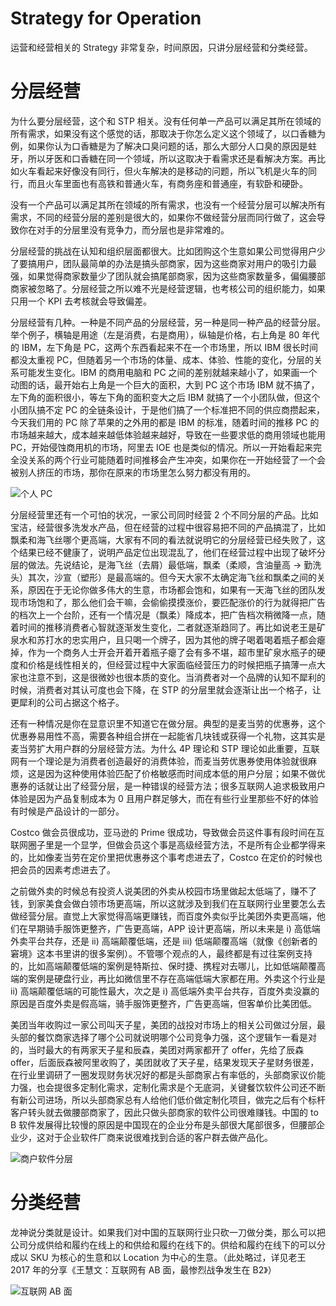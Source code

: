 # Strategy for Operation

运营和经营相关的 Strategy 非常复杂，时间原因，只讲分层经营和分类经营。

# 分层经营

为什么要分层经营，这个和 STP 相关。没有任何单一产品可以满足其所在领域的所有需求，如果没有这个感觉的话，那取决于你怎么定义这个领域了，以口香糖为例，如果你认为口香糖是为了解决口臭问题的话，那么大部分人口臭的原因是蛀牙，所以牙医和口香糖在同一个领域，所以这取决于看需求还是看解决方案。再比如火车看起来好像没有同行，但火车解决的是移动的问题，所以飞机是火车的同行，而且火车里面也有高铁和普通火车，有商务座和普通座，有软卧和硬卧。

没有一个产品可以满足其所在领域的所有需求，也没有一个经营分层可以解决所有需求，不同的经营分层的差别是很大的，如果你不做经营分层而同行做了，这会导致你在对手的分层里没有竞争力，而分层也是非常难的。

分层经营的挑战在认知和组织层面都很大。比如团购这个生意如果公司觉得用户少了要搞用户，团队最简单的办法是搞头部商家，因为这些商家对用户的吸引力最强，如果觉得商家数量少了团队就会搞尾部商家，因为这些商家数量多，偏偏腰部商家被忽略了。分层经营之所以难不光是经营逻辑，也考核公司的组织能力，如果只用一个 KPI 去考核就会导致偏差。

分层经营有几种。一种是不同产品的分层经营，另一种是同一种产品的经营分层。举个例子，横轴是用途（左是消费，右是商用），纵轴是价格，右上角是 80 年代的 IBM，左下角是 PC，这两个东西看起来不在一个市场里，所以 IBM 很长时间都没太重视 PC，但随着另一个市场的体量、成本、体验、性能的变化，分层的关系可能发生变化。IBM 的商用电脑和 PC 之间的差别就越来越小了，如果画一个动图的话，最开始右上角是一个巨大的面积，大到 PC 这个市场 IBM 就不搞了，左下角的面积很小，等左下角的面积变大之后 IBM 就搞了一个小团队做，但这个小团队搞不定 PC 的全链条设计，于是他们搞了一个标准把不同的供应商攒起来，今天我们用的 PC 除了苹果的之外用的都是 IBM 的标准，随着时间的推移 PC 的市场越来越大，成本越来越低体验越来越好，导致在一些要求低的商用领域也能用 PC，开始侵蚀商用机的市场，阿里去 IOE 也是类似的情况。所以一开始看起来完全没关系的两个行业可能随着时间推移会产生冲突，如果你在一开始经营了一个会被别人挤压的市场，那你在原来的市场里怎么努力都没有用的。

![个人 PC](https://assets.ng-tech.icu/item/20230305162637.png)

分层经营里还有一个可怕的状况，一家公司同时经营 2 个不同分层的产品。比如宝洁，经营很多洗发水产品，但在经营的过程中很容易把不同的产品搞混了，比如飘柔和海飞丝哪个更高端，大家有不同的看法就说明它的分层经营已经失败了，这个结果已经不健康了，说明产品定位出现混乱了，他们在经营过程中出现了破坏分层的做法。先说结论，是海飞丝（去屑）最低端，飘柔（柔顺，含油量高 → 勤洗头）其次，沙宣（塑形）是最高端的。但今天大家不太确定海飞丝和飘柔之间的关系，原因在于无论你做多伟大的生意，市场都会饱和，如果有一天海飞丝的团队发现市场饱和了，那么他们会干嘛，会偷偷摸摸涨价，要匹配涨价的行为就得把广告的档次上一个台阶，还有一个情况是（飘柔）降成本，把广告档次稍微降一点，随着时间的推移消费者心智就逐渐发生变化，二者就逐渐趋同了。再比如说老王是矿泉水和苏打水的忠实用户，且只喝一个牌子，因为其他的牌子喝着喝着瓶子都会瘪掉，作为一个商务人士开会开着开着瓶子瘪了会有多不堪，超市里矿泉水瓶子的硬度和价格是线性相关的，但经营过程中大家面临经营压力的时候把瓶子搞薄一点大家也注意不到，这是很微妙也很本质的变化。当消费者对一个品牌的认知不犀利的时候，消费者对其认可度也会下降，在 STP 的分层里就会逐渐让出一个格子，让更犀利的公司占据这个格子。

还有一种情况是你在显意识里不知道它在做分层。典型的是麦当劳的优惠券，这个优惠券易用性不高，需要各种组合拼在一起能省几块钱或获得一个礼物，这其实是麦当劳扩大用户群的分层经营方法。为什么 4P 理论和 STP 理论如此重要，互联网有一个理论是为消费者创造最好的消费体验，而麦当劳优惠券使用体验就很麻烦，这是因为这种使用体验匹配了价格敏感而时间成本低的用户分层；如果不做优惠券的话就让出了经营分层，是一种错误的经营方法；很多互联网人追求极致用户体验是因为产品复制成本为 0 且用户群足够大，而在有些行业里那些不好的体验有时候是产品设计的一部分。

Costco 做会员很成功，亚马逊的 Prime 很成功，导致做会员这件事有段时间在互联网圈子里是一个显学，但做会员这个事是高级经营方法，不是所有企业都学得来的，比如像麦当劳在定价里把优惠券这个事考虑进去了，Costco 在定价的时候也把会员的因素考虑进去了。

之前做外卖的时候总有投资人说美团的外卖从校园市场里做起太低端了，赚不了钱，到家美食会做白领市场更高端，所以这就涉及到我们在互联网行业里要怎么去做经营分层。直觉上大家觉得高端更赚钱，而百度外卖似乎比美团外卖更高端，他们在早期骑手服饰更整齐，广告更高端，APP 设计更高端，所以未来是 i) 高低端外卖平台共存，还是 ii) 高端颠覆低端，还是 iii) 低端颠覆高端（就像《创新者的窘境》这本书里讲的很多案例）。不管哪个观点的人，最终都是有过往案例支持的，比如高端颠覆低端的案例是特斯拉、保时捷、携程对去哪儿，比如低端颠覆高端的案例是硬盘行业，再比如微信里不存在高端低端大家都在用。外卖这个行业是 ii) 高端颠覆低端的可能性最大，次之是 i) 高低端外卖平台共存，百度外卖没赢的原因是百度外卖是假高端，骑手服饰更整齐，广告更高端，但客单价比美团低。

美团当年收购过一家公司叫天子星，美团的战投对市场上的相关公司做过分层，最头部的餐饮商家选择了哪个公司就说明哪个公司竞争力强，这个逻辑乍一看是对的，当时最大的有两家天子星和辰森，美团对两家都开了 offer，先给了辰森 offer，后面辰森被阿里收购了，美团就收了天子星，结果发现天子星财务很差，在行业里调研了一圈发现财务状况好的都是头部商家占有率低的，头部商家议价能力强，也会提很多定制化需求，定制化需求是个无底洞，关键餐饮软件公司还不断有新公司进场，所以头部商家总有人给他们低价做定制化项目，做完之后有个标杆客户转头就去做腰部商家了，因此只做头部商家的软件公司很难赚钱。中国的 to B 软件发展得比较慢的原因是中国现在的企业分布是头部很大尾部很多，但腰部企业少，这对于企业软件厂商来说很难找到合适的客户群去做产品化。

![商户软件分层](https://assets.ng-tech.icu/item/20230305164123.png)

# 分类经营

龙神说分类就是设计。如果我们对中国的互联网行业只砍一刀做分类，那么可以把公司分成供给和履约在线上的和供给和履约在线下的。供给和履约在线下的可以分成以 SKU 为核心的生意和以 Location 为中心的生意。（此处略过，详见老王 2017 年的分享《王慧文：互联网有 AB 面，最惨烈战争发生在 B2》）

![互联网 AB 面](https://assets.ng-tech.icu/item/20230305171021.png)
